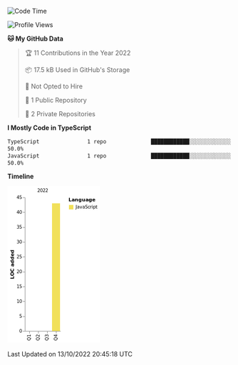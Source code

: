 <!--START_SECTION:waka-->
![Code Time](http://img.shields.io/badge/Code%20Time-0%20secs-blue)

![Profile Views](http://img.shields.io/badge/Profile%20Views-63-blue)

**🐱 My GitHub Data** 

> 🏆 11 Contributions in the Year 2022
 > 
> 📦 17.5 kB Used in GitHub's Storage 
 > 
> 🚫 Not Opted to Hire
 > 
> 📜 1 Public Repository 
 > 
> 🔑 2 Private Repositories  
 > 
**I Mostly Code in TypeScript** 

```text
TypeScript               1 repo              ████████████░░░░░░░░░░░░░   50.0% 
JavaScript               1 repo              ████████████░░░░░░░░░░░░░   50.0%

```


**Timeline**

![Chart not found](https://raw.githubusercontent.com/0xyoshii/0xyoshii/main/charts/bar_graph.png) 


 Last Updated on 13/10/2022 20:45:18 UTC
<!--END_SECTION:waka-->
